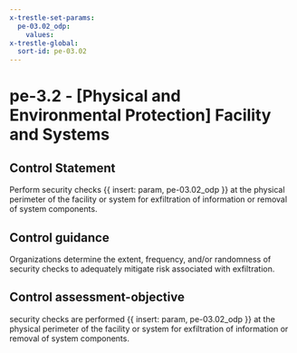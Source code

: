 ```yaml
---
x-trestle-set-params:
  pe-03.02_odp:
    values:
x-trestle-global:
  sort-id: pe-03.02
---
```


# pe-3.2 - \[Physical and Environmental Protection\] Facility and Systems

## Control Statement

Perform security checks {{ insert: param, pe-03.02_odp }} at the physical perimeter of the facility or system for exfiltration of information or removal of system components.

## Control guidance

Organizations determine the extent, frequency, and/or randomness of security checks to adequately mitigate risk associated with exfiltration.

## Control assessment-objective

security checks are performed {{ insert: param, pe-03.02_odp }} at the physical perimeter of the facility or system for exfiltration of information or removal of system components.
